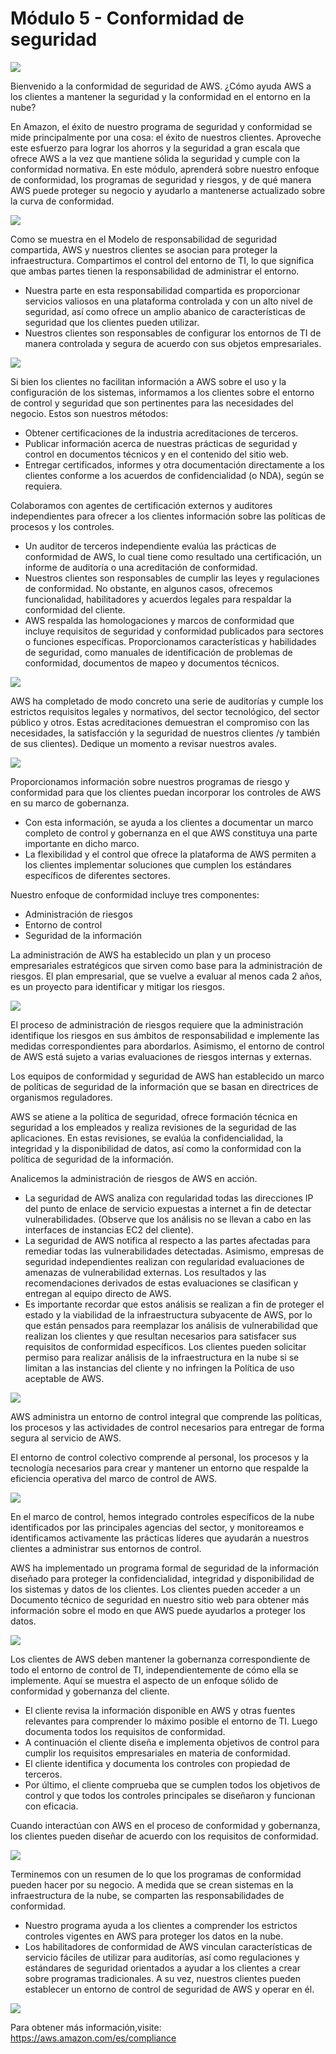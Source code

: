 # Módulo 5 - Conformidad de seguridad 

![](https://i.imgur.com/uNsRi5N.png)

Bienvenido a la conformidad de seguridad de AWS. ¿Cómo ayuda AWS a los clientes a mantener la seguridad y la conformidad en el entorno en la nube?

En Amazon, el éxito de nuestro programa de seguridad y conformidad se mide principalmente por una cosa: el éxito de nuestros clientes. Aproveche este esfuerzo para lograr los ahorros y la seguridad a gran escala que ofrece AWS a la vez que mantiene sólida la seguridad y cumple con la conformidad normativa. En este módulo, aprenderá sobre nuestro enfoque de conformidad, los programas de seguridad y riesgos, y de qué manera AWS puede proteger su negocio y ayudarlo a mantenerse actualizado sobre la curva de conformidad.

![](https://i.imgur.com/Eamw6LH.png)

Como se muestra en el Modelo de responsabilidad de seguridad compartida, AWS y nuestros clientes se asocian para proteger la infraestructura. Compartimos el control del entorno de TI, lo que significa que ambas partes tienen la responsabilidad de administrar el entorno.

- Nuestra parte en esta responsabilidad compartida es proporcionar servicios valiosos en una plataforma controlada y con un alto nivel de seguridad, así como ofrece un amplio abanico de características de seguridad que los clientes pueden utilizar.
- Nuestros clientes son responsables de configurar los entornos de TI de manera controlada y segura de acuerdo con sus objetos empresariales.

![](https://i.imgur.com/koKDjlR.png)

Si bien los clientes no facilitan información a AWS sobre el uso y la configuración de los sistemas, informamos a los clientes sobre el entorno de control y seguridad que son pertinentes para las necesidades del negocio. Estos son nuestros métodos:

- Obtener certificaciones de la industria acreditaciones de terceros.
- Publicar información acerca de nuestras prácticas de seguridad y control en documentos técnicos y en el contenido del sitio web.
- Entregar certificados, informes y otra documentación directamente a los clientes conforme a los acuerdos de confidencialidad (o NDA), según se requiera.

Colaboramos con agentes de certificación externos y auditores independientes para ofrecer a los clientes información sobre las políticas de procesos y los controles.

- Un auditor de terceros independiente evalúa las prácticas de conformidad de AWS, lo cual tiene como resultado una certificación, un informe de auditoría o una acreditación de conformidad.
- Nuestros clientes son responsables de cumplir las leyes y regulaciones de conformidad. No obstante, en algunos casos, ofrecemos funcionalidad, habilitadores y acuerdos legales para respaldar la conformidad del cliente.
-  AWS respalda las homologaciones y marcos de conformidad que incluye requisitos de seguridad y conformidad publicados para sectores o funciones específicas. Proporcionamos características y habilidades de seguridad, como manuales de identificación de problemas de conformidad,  documentos de mapeo y documentos técnicos. 

![](https://i.imgur.com/Xt1dVjf.png)

AWS ha completado de modo concreto una serie de auditorías y cumple los estrictos requisitos legales y normativos, del sector tecnológico, del sector público y otros. Estas acreditaciones demuestran el compromiso con las necesidades, la satisfacción y la seguridad de nuestros clientes /y también de sus clientes). Dedique un momento a revisar nuestros avales.

![](https://i.imgur.com/3BTT9WB.png)

Proporcionamos información sobre nuestros programas de riesgo y conformidad para que los clientes puedan incorporar los controles de AWS en su marco de gobernanza.

- Con esta información, se ayuda a los clientes a documentar un marco completo de control y gobernanza en el que AWS constituya una parte importante en dicho marco.
- La flexibilidad y el control que ofrece la plataforma de AWS permiten a los clientes  implementar soluciones que cumplen los estándares específicos de diferentes sectores.

Nuestro enfoque de conformidad incluye tres componentes:

- Administración de riesgos
- Entorno de control
- Seguridad de la información

La administración de AWS ha establecido un plan y un proceso empresariales estratégicos que sirven como base para la administración de riesgos. El plan empresarial, que se vuelve a evaluar al menos cada 2 años, es un proyecto para identificar y mitigar los riesgos.

![](https://i.imgur.com/sKBLUKS.png)

El proceso de administración de riesgos requiere que la administración identifique los riesgos en sus ámbitos de responsabilidad e implemente las medidas correspondientes para abordarlos. Asimismo, el entorno de control de AWS está sujeto a varias evaluaciones de riesgos internas y externas.

Los equipos de conformidad y seguridad  de AWS han establecido un marco de políticas de seguridad de la información que se basan en directrices de organismos reguladores. 

AWS se atiene a la política de seguridad, ofrece formación técnica en seguridad a los empleados y realiza revisiones de la seguridad de las aplicaciones. En estas revisiones, se evalúa la confidencialidad, la integridad y la disponibilidad de datos, así como la conformidad con la política de seguridad de la información.

Analicemos la administración de riesgos de AWS en acción. 

- La seguridad de AWS analiza con regularidad todas las direcciones IP del punto de enlace de servicio expuestas a internet a fin de detectar vulnerabilidades. (Observe que los análisis no se llevan a cabo en las interfaces de instancias EC2 del cliente). 
- La seguridad de AWS  notifica al respecto a las partes afectadas para remediar todas las vulnerabilidades detectadas. Asimismo, empresas de seguridad independientes realizan con regularidad evaluaciones de amenazas de vulnerabilidad externas. Los resultados y las recomendaciones derivados de estas evaluaciones se clasifican y entregan al equipo directo de AWS.
- Es importante recordar que estos análisis se realizan a fin de proteger el estado y la viabilidad de la infraestructura subyacente de AWS, por lo que están pensados para reemplazar los análisis de vulnerabilidad que realizan los clientes y que resultan necesarios para satisfacer sus requisitos de conformidad específicos. Los clientes pueden solicitar permiso para realizar análisis de la infraestructura en la nube si se limitan a las instancias del cliente y no infringen la Política de uso aceptable de AWS.

![](https://i.imgur.com/XY7iHBk.png)

AWS administra un entorno de control integral que comprende las políticas, los procesos y las actividades de control necesarios para entregar de forma segura al servicio de AWS.

El entorno de control colectivo comprende al personal, los procesos y la tecnología necesarios para crear y mantener un entorno que respalde la eficiencia operativa del marco de control de AWS.

![](https://i.imgur.com/F6Bgmpn.png)

En el marco de control, hemos integrado controles específicos de la nube identificados por las principales agencias del sector, y monitoreamos e identificamos activamente las prácticas líderes que ayudarán a nuestros clientes a administrar sus entornos de control.

AWS ha implementado un programa formal de seguridad de la información diseñado para proteger la confidencialidad, integridad y disponibilidad de los sistemas y datos de los clientes. Los clientes pueden acceder a un Documento técnico de seguridad en nuestro sitio web para obtener más información sobre el modo en que AWS puede ayudarlos a proteger los datos.

![](https://i.imgur.com/cd6n7pG.png)

Los clientes de AWS deben mantener la gobernanza correspondiente de todo el entorno de control de TI, independientemente de cómo ella se implemente. Aquí se muestra el aspecto de un enfoque sólido de conformidad y gobernanza del cliente.

- El cliente revisa la información disponible en AWS y otras fuentes relevantes para comprender lo máximo posible el entorno de TI. Luego documenta todos los requisitos de conformidad.
- A continuación el cliente diseña e implementa objetivos de control para cumplir los requisitos empresariales en materia de conformidad.
- El cliente identifica y documenta los controles con propiedad de terceros.
- Por último, el cliente comprueba que se cumplen todos los objetivos de control y que todos los controles principales se diseñaron y funcionan con eficacia.

Cuando interactúan con AWS en el proceso de conformidad y gobernanza, los clientes pueden diseñar de acuerdo con los requisitos de conformidad.

![](https://i.imgur.com/VJRP6pf.png)

Terminemos con un resumen de lo que los programas de conformidad pueden hacer por su negocio. A medida que se crean sistemas en la infraestructura de la nube, se comparten las responsabilidades de conformidad.

- Nuestro programa ayuda a los clientes a comprender  los estrictos controles vigentes en AWS para proteger los datos en la nube. 
- Los habilitadores de conformidad de AWS vinculan características de servicio fáciles de utilizar para auditorías, así como regulaciones y estándares de seguridad orientados a ayudar a los clientes a crear sobre programas tradicionales.  A su vez, nuestros clientes pueden establecer un entorno de control de seguridad de AWS y operar en él.

![](https://i.imgur.com/JYRdP56.png)

Para obtener más información,visite: https://aws.amazon.com/es/compliance